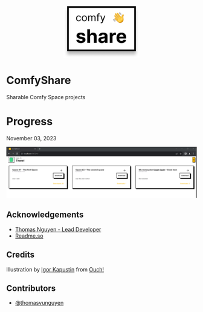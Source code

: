 
<div align = 'center'><img src='assets/ComfyShareLogo.png' width=200></div>

# ComfyShare

Sharable Comfy Space projects


# Progress

November 03, 2023

<img src='progress/23-11-03.png'>

## Acknowledgements

 - [Thomas Nguyen - Lead Developer](https://www.linkedin.com/in/tungvunguyen/)
 - [Readme.so](https://readme.so/)


## Credits
Illustration by <a href="https://icons8.com/illustrations/author/5iGu3XwNjbk5">Igor Kapustin</a> from <a href="https://icons8.com/illustrations">Ouch!</a>

## Contributors
- [@thomasvunguyen](https://github.com/ThomasVuNguyen)

